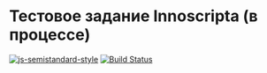 # Тестовое задание Innoscripta (в процессе)

[![js-semistandard-style](https://img.shields.io/badge/code%20style-semistandard-brightgreen.svg)](https://github.com/standard/semistandard)
[![Build Status](https://travis-ci.com/vladtaranov/pizza.svg?branch=master)](https://travis-ci.com/vladtaranov/pizza)
